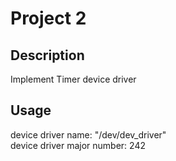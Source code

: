 # Project 2

## Description
Implement Timer device driver

## Usage
device driver name: "/dev/dev_driver"  
device driver major number: 242